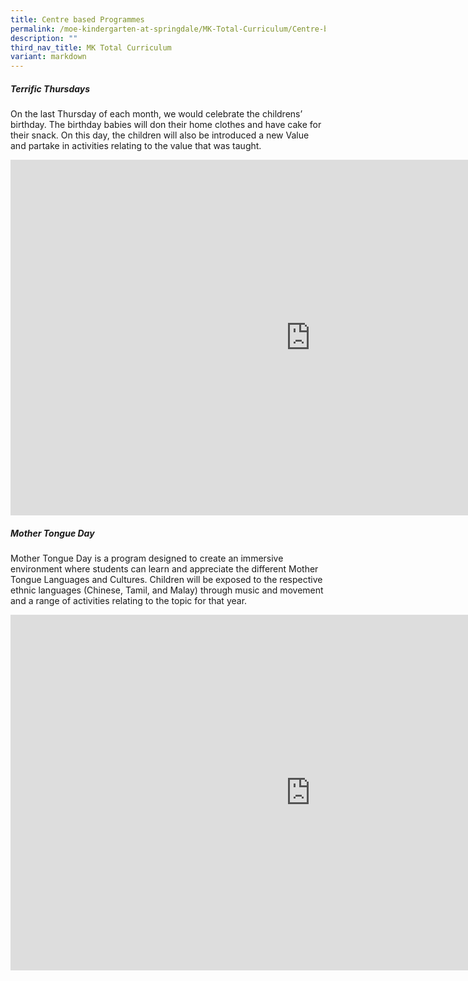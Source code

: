 ```yaml
---
title: Centre based Programmes
permalink: /moe-kindergarten-at-springdale/MK-Total-Curriculum/Centre-based-Programmes/
description: ""
third_nav_title: MK Total Curriculum
variant: markdown
---
```

##### Terrific Thursdays

On the last Thursday of each month, we would celebrate the childrens’ birthday. The birthday babies will don their home clothes and have cake for their snack. On this day, the children will also be introduced a new Value and partake in activities relating to the value that was taught.

<iframe allowfullscreen="true" height="569" width="960" frameborder="0" src="https://docs.google.com/presentation/d/e/2PACX-1vSVOQYzH3WnCSOXgBBEWi5wpF5bxHzu9ZetNFjYg8eH_VC-5KtN84lPXjlGeu9tk4p8DBYCLTuuiV8O/embed?start=true&amp;loop=true&amp;delayms=3000"></iframe>

##### Mother Tongue Day
Mother Tongue Day is a program designed to create an immersive environment where students can learn and appreciate the different Mother Tongue Languages and Cultures. Children will be exposed to the respective ethnic languages (Chinese, Tamil, and Malay) through music and movement and a range of activities relating to the topic for that year. 
<iframe allowfullscreen="true" height="569" width="960" frameborder="0" src="https://docs.google.com/presentation/d/e/2PACX-1vTiCEn8qtnUn2DdCrJGWMMCbmhJB9aSULQTm6qReAzK3qbynLYCVVUREmMEuyF2jJYWimhvH4Mr_iSW/embed?start=true&amp;loop=true&amp;delayms=3000"></iframe>
